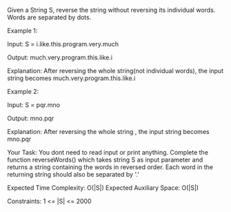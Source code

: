 Given a String S, reverse the string without reversing its individual words. Words are separated by dots.

Example 1:

Input:
S = i.like.this.program.very.much

Output: much.very.program.this.like.i

Explanation: After reversing the whole
string(not individual words), the input string becomes much.very.program.this.like.i

Example 2:

Input:
S = pqr.mno

Output: mno.pqr

Explanation: After reversing the whole string , the input string becomes mno.pqr

Your Task:
You dont need to read input or print anything. Complete the function reverseWords() which takes string S as input parameter and returns a string containing the words in reversed order. Each word in the returning string should also be separated by '.' 


Expected Time Complexity: O(|S|)
Expected Auxiliary Space: O(|S|)


Constraints:
1 <= |S| <= 2000